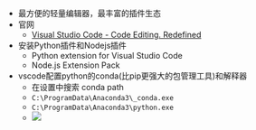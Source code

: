 - 最方便的轻量编辑器，最丰富的插件生态
- 官网
	- [Visual Studio Code - Code Editing. Redefined](https://code.visualstudio.com/)
- 安装Python插件和Nodejs插件
	- Python extension for Visual Studio Code
	- Node.js Extension Pack
- vscode配置python的conda(比pip更强大的包管理工具)和解释器
	- 在设置中搜索 conda path
	- `C:\ProgramData\Anaconda3\_conda.exe`
	- `C:\ProgramData\Anaconda3\python.exe`
	- ![](https://yupic.oss-cn-shanghai.aliyuncs.com/202206111954667.png)